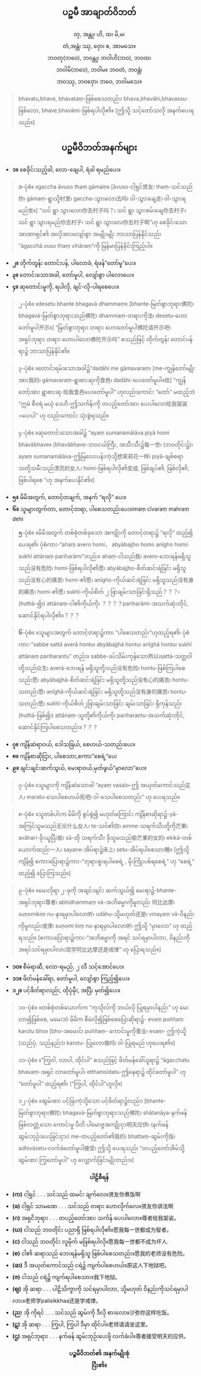 ## <center>ပဉ္စမီ အာချာတ်ဝိဘတ်</center>

<center>တု, အန္တု၊ ဟိ, ထ၊ မိ,မ၊<br>တံ,အန္တံ၊ ဿု, ဝှော၊ ဧ, အာမသေ။<br>ဘဝတု(ဘဝေ), ဘဝန္တု၊ ဘဝါဟိ(ဘဝ), ဘဝထ၊<br>ဘဝါမိ(ဘဝေ), ဘဝါမ။ ဘဝတံ, ဘဝန္တံ၊<br> ဘဝဿု, ဘဝဝှော၊ ဘဝေ, ဘဝါမသေ။</center>

>bhavatu,bhave, bhavataṃ-ဖြစ်စေသတည်း၊ bhava,bhavāhi,bhavassu-ဖြစ်လော, bhave,bhavāmi-ဖြစ်ရပါလို၏။ [ဤသို့ သင့်တော်သလို အနက်ပေးရသည်။]

## <center>ပဉ္စမီဝိဘတ်အနက်များ</center>
- **၁။** စေခိုင်းသည့်ခါ, လော-ချေပါ, ရံခါ ရမည်ပေး။
>**၁**-ပုံစံ။  ။gaccha āvuso thaṃ gāmaṃ။ [āvuso-ငါ့ရှင်贤友၊ thaṃ-သင်သည်你၊ gāmaṃ-ရွာသို့村里၊ gaccha-သွားလော去吗၊ ဝါ-သွားချေ走၊ ဝါ-သွားရမည်坐။] “သင် ရွာ သွားလော你去村子吗？၊ သင် ရွာ သွားစမ်းချေ你去村子၊ သင် ရွာ သွားရမည်你去村子၊ သင် ရွာ သွားလေ你去村子啊”ဟု စေခိုင်းသော အာဏာရှင်၏ အလိုအားလျော်စွာ အမျိုးမျိုး ဘာသာပြန်နိုင်သည်၊ “āgacchā.vuso thaṃ vihāraṃ”ကို မြန်မာပြန်ခိုင်းကြည့်ပါ။

- **၂။** တိုက်တွန်း တောင်းပန်, ပါလောခံ, ရံဖန်”တော်မူ”ပေး။
- **၃။** တောင်းသောအခါ, တော်မူပါ, လျော်စွာ ပါလောပေး။
- **၄။** ဆုတောင်းမူကို, ရပါလို, ချင်-လို-ပါရစေပေး။

>၂-ပုံစံ။  ။desetu bhante bhagavā dhammaṃ။ [bhante-မြတ်စွာဘုရား佛陀၊bhagavā-မြတ်စွာဘုရားသည်佛陀၊ dhammaṃ-တရားကို法၊ desetu-ဟောတော်မူပါ开示။] “မြတ်စွာဘုရား တရား ဟောတော်မူပါ佛陀请开示吧၊ အရှင်ဘုရား တရား ဟောပါလော佛陀开示吗” စသည်ဖြင့် တိုက်တွန်း တောင်ပန်ရာ၌ ဘာသာပြန်နိုင်၏။

>၃-ပုံစံ။  ။တောင်းရမ်းသောအခါ၌”dadāhi me gāmavaraṃ၊ [me-ကျွန်တော်မျိုးအား我的၊ gāmavaraṃ-ရွာစားဆုကို食邑၊ dadāhi-ပေးတော်မူပါ။给] “ကျွန်တော့်အား ရွာစားဆု 给我食邑ပေးတော်မူပါ” ဟုလည်းကောင်း “တော်” မထည့်ဘဲ “ဣမံ စီဝရံ မယှံ ဒေဟိ-ဤသင်္ကန်းကို တပည့်တော်အား ပေးပါလော给我袈裟=ပေးပါ” ဟု လည်းကောင်း သုံးစွဲရသည်။

>၄-ပုံစံ။  ။ဆုတောင်းသောအခါ၌ “ayaṃ sumanamālāva piyā homi bhavābhave။ [bhavābhave-ဘဝငယ်ကြီး, အသီးသီး၌每一世၊ (ဘဝတိုင်း၌)၊ ayaṃ sumanamālāva-ဤမြလေးပန်းကဲ့သို့想茉莉花一样၊ piyā-ချစ်စရာ သတို့သမီးသည်漂亮的女人၊ homi-ဖြစ်ရပါလို၏变成, ဖြစ်ချပ်၏, ဖြစ်လို၏, ဖြစ်ပါရစေ ”ဟု အနက်ပေးနိုင်၏။]

- **၅။** မိမိအတွက်, တောင့်တချက်, အနက် “ရလို” ပေး။
- **၆။** သူများတွက်တာ, တောင့်တရာ, ပါစေသတည်းပေး။imaṃ cīvaraṃ mahraṃ dehi
>**၅**-ပုံစံ။  ။မိမိအတွက် တစ်စုံတစ်ခုသော အကျိုးကို တောင့်တရာ၌ “ရလို” ထည့်၍ ပေးရ၏၊ ပုံစံကား-“ahaṃ ave‌ro homi， abyābajjho homi၊ anīgho homi၊sukhī attānaṃ pariharāmi”တည်း။
ahaṃ-ငါသည်我၊ avero-ဘေးရန်မရှိသူသည်没有危险၊ homi-ဖြစ်ရပါလို၏愿၊ abyābajjho-စိတ်ဆင်းရဲခြင်း မရှိသူသည်没有心的痛苦၊ homi-၏愿၊ anīgho-ကိုယ်ဆင်းရဲခြင်း မရှိသူသည်没有身的痛苦၊ homi-၏愿၊ sukhī-ကိုယ်စိတ် ၂ ဖြာချမ်းသာခြင်းရှိသည်？？？၊ (huthā-၍၊) attānaṃ-ငါ၏ကိုယ်ကို၊ ？？？？pariharāmi-အသက်ဆုံးတိုင်, ဆောင်နိုင်ရပါလို၏။？？？

>**၆**-ပုံစံ။  ။သူများအတွက် တောင့်တရာ၌ကား “ပါစေသတည်း”ဟုထည့်ရ၏၊ ပုံစံကား-“sabbe sattā averā hontu၊ abyābajjhā hontu၊ anīghā hontu၊ sukhī attānaṃ pariharantu” တည်း။
sabbe-ခပ်သိမ်းကုန်သော所以၊sattā-သတ္တဝါတို့သည်众生၊ averā-ဘေးရန် မရှိသူတို့သည်没有危险၊ hontu-ဖြစ်ကြပါစေသည်း愿၊ abyābajjhā-စိတ်ဆင်းရဲခြင်း မရှိသူတို့သည်没有心的痛苦၊ hontu-သတည်း愿၊ anīghā-ကိုယ်ဆင်းရဲခြင်း မရှိသူတို့သည်没有身的痛苦၊ hontu-သတည်း愿၊ sukhī-ကိုယ်စိတ်၂ဖြာချမ်းသာခြင်း ချမ်းသာခြင်း ရှိကုန်သည်၊ (huthā-ဖြစ်၍၊) attānaṃ-သူတို့၏ကိုယ်ကို၊ pariharantu-အသက်ဆုံးတိုင်, ဆောင်နိုင်ကြပါစေသတည်း။？？？

- **၇။** ကျိန်ဆဲရာဝယ်, ဒေါသခြယ်, စေဟယ်-သတည်းပေး။
- **၈။** ကျိန်စာဆိုငြား, ပါစေသား,စကား”စေရဲ့”ပေး
- **၉။** ချင်းချင်းဆက်သွယ်, မေးရာဝယ်,မှတ်ဖွယ်”မှာလော”ပေး။
>၇-ပုံစံ။  ။သူများကို ကျိန်ဆဲသောခါ “ayaṃ vasalo-ဤ အယုတ်ကောင်သည်这人၊ maratu-သေပါစေဟယ်死吧၊ ဝါ-သေပါစေသတည်း” ဟု ပေးရသည်။

>၈-ပုံစံ။  ။သူတစ်ပါးက မိမိကို စွပ်စွဲ၍ မဟုတ်ကြောင်း ကျိန်စာဆိုရာ၌-yā-အကြင်သူမသည်无论什么女人၊ te-သင်၏你၊ amme-သရက်သီးတို့ကို芒果၊ avāhari-ခိုးယူပြီး偷၊ sā-ထို သရက်သီး ခိုသူမသည်偷芒果的女的၊ ekikā-တစ်ယောက်ထည်း一人၊ sayane-အိပ်ရာ၌床上၊ setu-အိပ်ရပါစေသား睡။ [ဤသို့ ကျိန်၍ စကားပြောရာ၌ကား-“ဘုရားစူးရပါစေရဲ့ , မိုးကြိုးပစ်ရစေရဲ့” ဟု “စေရဲ့” ထည့်၍ ပြောကြသည်။]

>၉-ပုံစံ။  ။မေးလိုရာ ၂-ခုကို အချင်းချင်း ဆက်သွယ်၍ မေးရာ၌-bhante-အရှင်ဘုရား尊者၊ abhidhammaṃ vā-အဘိဓမ္မာကိုမူလည်း 阿比达摩၊ suṇomikiṃ  nu-နာရမှာပါလော听၊ udāhu-သို့မဟုတ်还是၊ vinayaṃ vā-ဝိနည်းကိုမူလည်း戒律၊ suṇomi kiṃ  nu-နာရမှာပါလော听၊ ဤသို့ “မှာလော” ဟု ထည့်ရသည်။ [စကားပြောရာ၌ကား-“အဘိဓမ္မာကို အရင် သင်ရမှာပါလား, ဝိနည်းကို အရင်သင်ရမှာပါလား现学阿比达摩还是戒律” ဟု ပြောရသည်။]

- **၁၀။** စီမံရာဆီ, လော-ရမည်, ၂ လီ သင့်အောင်ပေး။
- **၁၁။**  ဖိတ်မန်ခေါ်ရာ, တော်မူပါ, လျော်စွာ ကြည့်၍ပေး။
- **၁၂။** ပင့်ဖိတ်ရာလည်း, ထိုပုံမှီး, အပြီး မှတ်၍ပေး။

>၁၀-ပုံစံ။  ။တစ်စုံတစ်ယောက်က “ကုသိုလ်ကို ဘယ်လို ပြုရမှာပါနည်း” ဟု မေးလာ၍ဖြစ်စေ, မမေးဘဲ မိမိက စီမံလို၍ဖြစ်စေပြောဆိုရာ၌- evaṃ puññaṃ karotu bho။ [bho-အမောင်၊ puññaṃ- ကောင်းမှုကို善业၊ evaṃ- ဤကဲ့သို့ (သည်ပုံ, သည်နည်း)၊ ka‌rotu- ပြုလော做吗၊ ဝါ-ပြုရမည် ဟုပေးရ၏။]

>၁၁-ပုံစံ။  ။”ကြွဝါ, လာပါ, ထိုင်ပါ” စသည်ဖြင့် ဖိတ်မန်ခေါ်ယူရာ၌ “āgacchatu bhavaṃ-အရှင် လာတော်မူပါ၊ etthanisīdatu-ဤနေရာ၌ ထိုင်တော်မူပါ” ဟု “တော်မူပါ” ထည့်ရ၏၊ (“ကြွပါ, ထိုင်ပါ”ဟူလို။)

>၁၂-ပုံစံ။  ။ဆွမ်းစား ပင့်ခြးကဲ့သို့သော ပင့်ဖိတ်ရာ၌လည်း၊ [bhante-မြတ်စွာဘုရား佛陀၊ bhagavā-မြတ်စွာဘုရားသည်佛陀၊ shātanāya-နက်ဖန် ဖြစ်လတ္တံ့သော ကောင်းမှု ပီတိ ပါမောဇ္ဇအကျိုးငှာ明天应供၊ (နက်ဖန် ဆွမ်းဘုဉ်းပေးခြင်းငှာ၊) me-တပည့်တော်၏我的၊ bhattaṃ-ဆွမ်းကို饭၊ adhivāsetu-လက်ခံတော်မူပါ接受၊ ဤသို့ ပေးရသည်၊ “တပည့်တော်အိမ်သို့ ဆွမ်းစား ကြွတော်မူပါ” ဟု လျှောက်ခြင်းမျိုးတည်း။]

**<center>ပါဠိစီရန်</center>**

- **(က)** ငါ့ရှင် . . . သင်သည် ထမင်း ချက်လေ။贤友你煮饭啊
- **(ခ)** ငါ့ရှင် သာမဏေ . . . သင်သည် တရား ဟောလိုက်လေ။贤友你讲法啊
- **(ဂ)** အရှငိဘုရား . . . တပည့်တော်အား သင်္ကန် ပေးပါ‌လော။尊者给我袈裟。
- **(ဃ)** ငါသည် ဘဝတိုင်း ပညာရှိ ဖြစ်ရပါလို၏။愿我每一世都成为智者。
- **(င)** ငါသည် ဘဝတိုင်း လူမိုက် မဖြစ်ရပါလို။愿我每一世都不成为坏人.
- **(စ)** ငါ၏ ဆရာသည် ဘေးရန်မရှိသူ ဖြစ်ပါစေသတည်း။愿我的老师没有危险。
- **(ဆ)** ဒီ အယုတ်ကောင်သည် ငရဲ၌ ကျက်ပါစေဟယ်။原这人下地狱吧。
- **(ဇ)** ငါသည် ငရဲ၌ ကျက်ရပါစေသား။我下地狱。
- **(ဈ)** အို ဆရာ . . . ပါဠိသိက္ခာကို သင်ရမှာပါလား, သို့မဟုတ် ဝိနည်းကိုသင်ရမှာပါလား။老师学palisikkhaa还是学戒律。
- **(ည**) အို ကိုရင် . . . သင်သည် ဆွမ်းကို ဒီလို စားလော။沙弥你这样吃饭。
- **(ဋ)** အို ဆရာ . . . ကြွပါ, ကြွပါ ဒီမှာ ထိုင်ပါ။老师请请坐这里。
- **(ဌ)** အရှင်ဘုရား . . . နက်ဖန် ဆွမ်းဘုဉ်းပေးဖို့ လက်ခံပါ။尊者接受明天的应供。

**<center>ပဉ္စမီဝိဘတ်၏ အနက်မျိုးစုံ<br>ပြီး၏။</center>**
